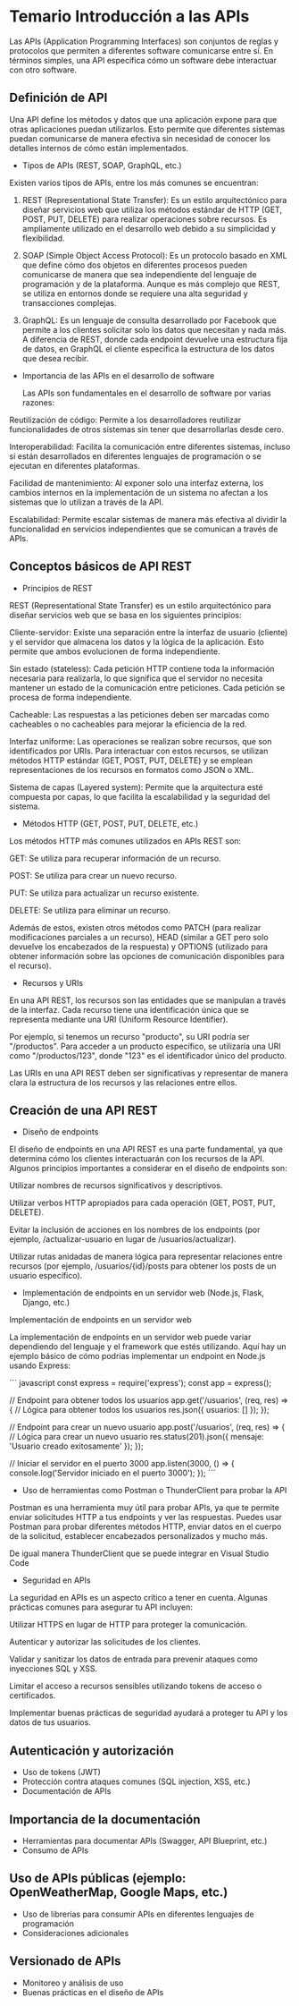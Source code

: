 # Temario Introducción a las APIs

Las APIs (Application Programming Interfaces) son conjuntos de reglas y protocolos que permiten a diferentes software comunicarse entre sí. En términos simples, una API especifica cómo un software debe interactuar con otro software.

## Definición de API

Una API define los métodos y datos que una aplicación expone para que otras aplicaciones puedan utilizarlos. Esto permite que diferentes sistemas puedan comunicarse de manera efectiva sin necesidad de conocer los detalles internos de cómo están implementados.

- Tipos de APIs (REST, SOAP, GraphQL, etc.)

Existen varios tipos de APIs, entre los más comunes se encuentran:

1. REST (Representational State Transfer): Es un estilo arquitectónico para diseñar servicios web que utiliza los métodos estándar de HTTP (GET, POST, PUT, DELETE) para realizar operaciones sobre recursos. Es ampliamente utilizado en el desarrollo web debido a su simplicidad y flexibilidad.

2. SOAP (Simple Object Access Protocol): Es un protocolo basado en XML que define cómo dos objetos en diferentes procesos pueden comunicarse de manera que sea independiente del lenguaje de programación y de la plataforma. Aunque es más complejo que REST, se utiliza en entornos donde se requiere una alta seguridad y transacciones complejas.

3. GraphQL: Es un lenguaje de consulta desarrollado por Facebook que permite a los clientes solicitar solo los datos que necesitan y nada más. A diferencia de REST, donde cada endpoint devuelve una estructura fija de datos, en GraphQL el cliente especifica la estructura de los datos que desea recibir.

- Importancia de las APIs en el desarrollo de software

  Las APIs son fundamentales en el desarrollo de software por varias razones:

Reutilización de código: Permite a los desarrolladores reutilizar funcionalidades de otros sistemas sin tener que desarrollarlas desde cero.

Interoperabilidad: Facilita la comunicación entre diferentes sistemas, incluso si están desarrollados en diferentes lenguajes de programación o se ejecutan en diferentes plataformas.

Facilidad de mantenimiento: Al exponer solo una interfaz externa, los cambios internos en la implementación de un sistema no afectan a los sistemas que lo utilizan a través de la API.

Escalabilidad: Permite escalar sistemas de manera más efectiva al dividir la funcionalidad en servicios independientes que se comunican a través de APIs.

## Conceptos básicos de API REST

- Principios de REST

REST (Representational State Transfer) es un estilo arquitectónico para diseñar servicios web que se basa en los siguientes principios:

Cliente-servidor: Existe una separación entre la interfaz de usuario (cliente) y el servidor que almacena los datos y la lógica de la aplicación. Esto permite que ambos evolucionen de forma independiente.

Sin estado (stateless): Cada petición HTTP contiene toda la información necesaria para realizarla, lo que significa que el servidor no necesita mantener un estado de la comunicación entre peticiones. Cada petición se procesa de forma independiente.

Cacheable: Las respuestas a las peticiones deben ser marcadas como cacheables o no cacheables para mejorar la eficiencia de la red.

Interfaz uniforme: Las operaciones se realizan sobre recursos, que son identificados por URIs. Para interactuar con estos recursos, se utilizan métodos HTTP estándar (GET, POST, PUT, DELETE) y se emplean representaciones de los recursos en formatos como JSON o XML.

Sistema de capas (Layered system): Permite que la arquitectura esté compuesta por capas, lo que facilita la escalabilidad y la seguridad del sistema.

- Métodos HTTP (GET, POST, PUT, DELETE, etc.)

Los métodos HTTP más comunes utilizados en APIs REST son:

GET: Se utiliza para recuperar información de un recurso.

POST: Se utiliza para crear un nuevo recurso.

PUT: Se utiliza para actualizar un recurso existente.

DELETE: Se utiliza para eliminar un recurso.

Además de estos, existen otros métodos como PATCH (para realizar modificaciones parciales a un recurso), HEAD (similar a GET pero solo devuelve los encabezados de la respuesta) y OPTIONS (utilizado para obtener información sobre las opciones de comunicación disponibles para el recurso).

- Recursos y URIs

En una API REST, los recursos son las entidades que se manipulan a través de la interfaz. Cada recurso tiene una identificación única que se representa mediante una URI (Uniform Resource Identifier).

Por ejemplo, si tenemos un recurso "producto", su URI podría ser "/productos". Para acceder a un producto específico, se utilizaría una URI como "/productos/123", donde "123" es el identificador único del producto.

Las URIs en una API REST deben ser significativas y representar de manera clara la estructura de los recursos y las relaciones entre ellos.

## Creación de una API REST

- Diseño de endpoints
  
El diseño de endpoints en una API REST es una parte fundamental, ya que determina cómo los clientes interactuarán con los recursos de la API. Algunos principios importantes a considerar en el diseño de endpoints son:

Utilizar nombres de recursos significativos y descriptivos.

Utilizar verbos HTTP apropiados para cada operación (GET, POST, PUT, DELETE).

Evitar la inclusión de acciones en los nombres de los endpoints (por ejemplo, /actualizar-usuario en lugar de /usuarios/actualizar).

Utilizar rutas anidadas de manera lógica para representar relaciones entre recursos (por ejemplo, /usuarios/{id}/posts para obtener los posts de un usuario específico).

- Implementación de endpoints en un servidor web (Node.js, Flask, Django, etc.)

Implementación de endpoints en un servidor web

La implementación de endpoints en un servidor web puede variar dependiendo del lenguaje y el framework que estés utilizando. Aquí hay un ejemplo básico de cómo podrías implementar un endpoint en Node.js usando Express:

´´´ javascript
  const express = require('express');
  const app = express();
  
  // Endpoint para obtener todos los usuarios
  app.get('/usuarios', (req, res) => {
    // Lógica para obtener todos los usuarios
    res.json({ usuarios: [] });
  });
  
  // Endpoint para crear un nuevo usuario
  app.post('/usuarios', (req, res) => {
    // Lógica para crear un nuevo usuario
    res.status(201).json({ mensaje: 'Usuario creado exitosamente' });
  });
  
  // Iniciar el servidor en el puerto 3000
  app.listen(3000, () => {
    console.log('Servidor iniciado en el puerto 3000');
  });
´´´

- Uso de herramientas como Postman o ThunderClient para probar la API

Postman es una herramienta muy útil para probar APIs, ya que te permite enviar solicitudes HTTP a tus endpoints y ver las respuestas. Puedes usar Postman para probar diferentes métodos HTTP, enviar datos en el cuerpo de la solicitud, establecer encabezados personalizados y mucho más.

De igual manera ThunderClient que se puede integrar en Visual Studio Code

- Seguridad en APIs

La seguridad en APIs es un aspecto crítico a tener en cuenta. Algunas prácticas comunes para asegurar tu API incluyen:

Utilizar HTTPS en lugar de HTTP para proteger la comunicación.

Autenticar y autorizar las solicitudes de los clientes.

Validar y sanitizar los datos de entrada para prevenir ataques como inyecciones SQL y XSS.

Limitar el acceso a recursos sensibles utilizando tokens de acceso o certificados.

Implementar buenas prácticas de seguridad ayudará a proteger tu API y los datos de tus usuarios.

## Autenticación y autorización
- Uso de tokens (JWT)
- Protección contra ataques comunes (SQL injection, XSS, etc.)
- Documentación de APIs

## Importancia de la documentación
- Herramientas para documentar APIs (Swagger, API Blueprint, etc.)
- Consumo de APIs

## Uso de APIs públicas (ejemplo: OpenWeatherMap, Google Maps, etc.)
- Uso de librerías para consumir APIs en diferentes lenguajes de programación
- Consideraciones adicionales

## Versionado de APIs
- Monitoreo y análisis de uso
- Buenas prácticas en el diseño de APIs
